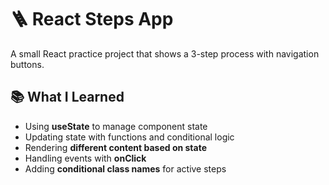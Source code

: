 # 🪜 React Steps App

A small React practice project that shows a 3-step process with navigation buttons.

## 📚 What I Learned
- Using **useState** to manage component state
- Updating state with functions and conditional logic
- Rendering **different content based on state**
- Handling events with **onClick**
- Adding **conditional class names** for active steps